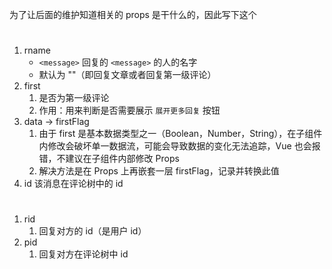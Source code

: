 为了让后面的维护知道相关的 props 是干什么的，因此写下这个

# <message>

1. rname
   * `<message>` 回复的 `<message>` 的人的名字
   * 默认为 ""（即回复文章或者回复第一级评论）
2. first
   1. 是否为第一级评论
   2. 作用：用来判断是否需要展示 `展开更多回复` 按钮
3. data -> firstFlag
   1. 由于 first 是基本数据类型之一（Boolean，Number，String），在子组件内修改会破坏单一数据流，可能会导致数据的变化无法追踪，Vue 也会报错，不建议在子组件内部修改 Props
   2. 解决方法是在 Props 上再嵌套一层 firstFlag，记录并转换此值
4. id 该消息在评论树中的 id

# <PostComment>

1. rid
   1. 回复对方的 id（是用户 id）
2. pid
   1. 回复对方在评论树中 id
